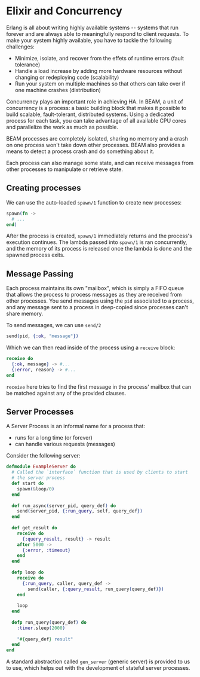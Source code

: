 # Elixir and Concurrency

Erlang is all about writing highly available systems -- systems that run forever and are always able to meaningfully respond to client requests. To make your system highly available, you have to tackle the following challenges:

- Minimize, isolate, and recover from the effets of runtime errors (fault tolerance)
- Handle a load increase by adding more hardware resources without changing or redeploying code (scalability)
- Run your system on multiple machines so that others can take over if one machine crashes (distribution)

Concurrency plays an important role in achieving HA. In BEAM, a unit of concurrency is a process: a basic building block that makes it possible to build scalable, fault-tolerant, distributed systems. Using a dedicated process for each task, you can take advantage of all available CPU cores and parallelize the work as much as possible.

BEAM processes are completely isolated, sharing no memory and a crash on one process won't take down other processes. BEAM also provides a means to detect a process crash and do something about it.

Each process can also manage some state, and can receive messages from other processes to manipulate or retrieve state.


## Creating processes

We can use the auto-loaded `spawn/1` function to create new processes:

```ex
spawn(fn ->
  # ...
end)
```

After the process is created, `spawn/1` immediately returns and the process's execution continues. The lambda passed into `spawn/1` is ran concurrently, and the memory of its process is released once the lambda is done and the spawned process exits.

## Message Passing

Each process maintains its own "mailbox", which is simply a FIFO queue that allows the process to process messages as they are received from other processes. You send messages using the `pid` associated to a process, and any message sent to a process in deep-copied since processes can't share memory.

To send messages, we can use `send/2`

```ex
send(pid, {:ok, "message"})
```

Which we can then read inside of the process using a `receive` block:

```ex
receive do
  {:ok, message} -> #...
  {:error, reason} -> #...
end
```

`receive` here tries to find the first message in the process' mailbox that can be matched against any of the provided clauses.

## Server Processes

A Server Process is an informal name for a process that:

- runs for a long time (or forever)
- can handle various requests (messages)

Consider the following server:

```ex
defmodule ExampleServer do
  # Called the `interface` function that is used by clients to start
  # the server process
  def start do
    spawn(&loop/0)
  end
  
  def run_async(server_pid, query_def) do
    send(server_pid, {:run_query, self, query_def})
  end
  
  def get_result do
    receive do
      {:query_result, result} -> result
    after 5000 ->
      {:error, :timeout}
    end
  end
  
  defp loop do
    receive do
      {:run_query, caller, query_def ->
        send(caller, {:query_result, run_query(query_def)})
    end
    
    loop
  end
  
  defp run_query(query_def) do
    :timer.sleep(2000)
    
    "#{query_def} result"
  end
end
```

A standard abstraction called `gen_server` (generic server) is provided to us to use, which helps out with the development of stateful server processes.
